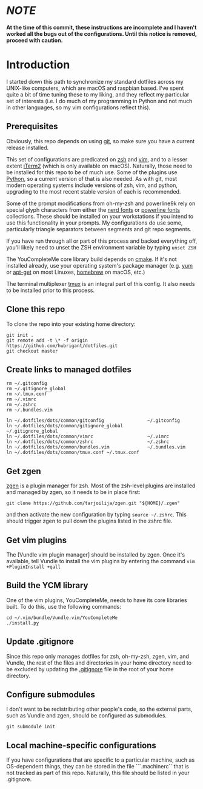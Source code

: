 # ***NOTE***
__At the time of this commit, these instructions are incomplete and I haven't worked all the bugs out of the configurations. Until this notice is removed, proceed with caution.__

# Introduction
I started down this path to synchronize my standard dotfiles across my UNIX-like computers, which are macOS and raspbian based. I've spent quite a bit of time tuning these to my liking, and they reflect my particular set of interests (i.e. I do much of my programming in Python and not much in other languages, so my vim configurations reflect this).

## Prerequisites
Obviously, this repo depends on using [git](https://git-scm.com/), so make sure you have a current release installed.

This set of configurations are predicated on [zsh](https://www.zsh.org/) and [vim](https://www.vim.org/), and to a lesser extent [iTerm2](https://iterm2.com/) (which is only available on macOS). Naturally, those need to be installed for this repo to be of much use. Some of the plugins use [Python](https://www.python.org/), so a current version of that is also needed. As with git, most modern operating systems include versions of zsh, vim, and python, upgrading to the most recent stable version of each is recommended.

Some of the prompt modifications from oh-my-zsh and powerline9k rely on special glyph characters from either the [nerd fonts](https://nerdfonts.com/) or [powerline fonts](https://github.com/powerline/fonts) collections. These should be installed on your workstations if you intend to use this functionality in your prompts. My configurations do use some, particularly triangle separators between segments and git repo segments.

If you have run through all or part of this process and backed everything off, you'll likely need to unset the ZSH environment variable by typing ```unset ZSH```

The YouCompleteMe core library build depends on [cmake](https://cmake.org/). If it's not installed already, use your operating system's package manager (e.g. [yum](http://yum.baseurl.org/) or [apt-get](https://wiki.debian.org/Apt) on most Linuxes, [homebrew](https://brew.sh/) on macOS, etc.)

The terminal multiplexer [tmux](https://github.com/tmux/tmux/wiki) is an integral part of this config. It also needs to be installed prior to this process.

## Clone this repo
To clone the repo into your existing home directory:

```
git init .
git remote add -t \* -f origin https://github.com/hubrigant/dotfiles.git
git checkout master
```

## Create links to managed dotfiles
```
rm ~/.gitconfig
rm ~/.gitignore_global
rm ~/.tmux.conf
rm ~/.vimrc
rm ~/.zshrc
rm ~/.bundles.vim

ln ~/.dotfiles/dots/common/gitconfig                ~/.gitconfig
ln ~/.dotfiles/dots/common/gitignore_global         ~/.gitignore_global
ln ~/.dotfiles/dots/common/vimrc                    ~/.vimrc
ln ~/.dotfiles/dots/common/zshrc                    ~/.zshrc
ln ~/.dotfiles/dots/common/bundles.vim              ~/.bundles.vim
ln ~/.dotfiles/dots/common/tmux.conf ~/.tmux.conf
```

## Get zgen
[zgen](https://github.com/tarjoilija/zgen) is a plugin manager for zsh. Most of the zsh-level plugins are installed and managed by zgen, so it needs to be in place first:

```
git clone https://github.com/tarjoilija/zgen.git "${HOME}/.zgen"
```

and then activate the new configuration by typing ```source ~/.zshrc```. This should trigger zgen to pull down the plugins listed in the zshrc file.


## Get vim plugins
The [Vundle vim plugin manager] should be installed by zgen. Once it's available, tell Vundle to install the vim plugins by entering the command ```vim +PluginInstall +qall```

## Build the YCM library
One of the vim plugins, YouCompleteMe, needs to have its core libraries built. To do this, use the following commands:

```
cd ~/.vim/bundle/Vundle.vim/YouCompleteMe
./install.py
```
## Update .gitignore
Since this repo only manages dotfiles for zsh, oh-my-zsh, zgen, vim, and Vundle, the rest of the files and directories in your home directory need to be excluded by updating the [.gitignore](https://git-scm.com/docs/gitignore) file in the root of your home directory.

## Configure submodules
I don't want to be redistributing other people's code, so the external parts, such as Vundle and zgen, should be configured as submodules.

```
git submodule init
```

## Local machine-specific configurations
If you have configurations that are specific to a particular machine, such as OS-dependent things, they can be stored in the file ```.machinerc`` that is not tracked as part of this repo. Naturally, this file should be listed in your .gitignore.
